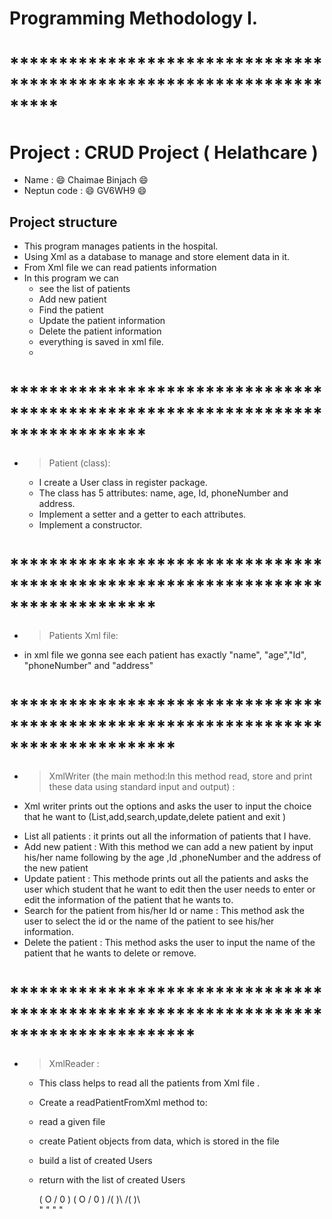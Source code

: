 # Programming Methodology I.
# *********************************************************************

# Project : CRUD Project ( Helathcare )

* Name : 😄 Chaimae Binjach 😄
* Neptun code : 😄 GV6WH9  😄

## Project structure

* This program manages patients in the hospital.
* Using Xml as a database to manage and store element data in it.
* From Xml file we can read patients information
* In this program we can
   - see the list of patients
   - Add new patient
   - Find the patient
   - Update the patient information
   - Delete the patient information
   - everything is saved in xml file.
   - 
# ******************************************************************************

- >Patient (class):

    * I create a User class in register package.
    * The class has 5 attributes: name, age, Id, phoneNumber and  address.
    * Implement a setter and a getter to each attributes.
    * Implement a constructor.


# *******************************************************************************

- > Patients Xml file:

* in xml file we gonna see each patient has exactly "name", "age","Id", "phoneNumber" and "address"

# *********************************************************************************

- > XmlWriter (the main method:In this method read, store and print these data using standard input and output) :

* Xml writer prints out the options and asks the user to input the choice that he want to (List,add,search,update,delete patient and exit )


 - List all patients : it prints out all the information of patients that I have.
 - Add new patient : With this method we can add a new patient by input  his/her name following by the age ,Id ,phoneNumber and the address of the new patient
 - Update patient : This methode prints out all the patients and asks the user which student that he want to edit then the user needs to enter or edit the information of the patient that he wants to.
 - Search for the patient from his/her Id or name : This method ask the user to select the id or the name of the patient to see his/her information.
 - Delete the patient : This method asks the user to input the name of the patient that he wants to delete or remove.

# ***********************************************************************************

- > XmlReader  :

  - This class helps to read all the patients from Xml file .
  - Create a readPatientFromXml method to:
  - read a given file
  - create Patient objects from data, which is stored in the file
  - build a list of created Users
  - return with the list of created Users
    
  
  
  

      ( O \/ 0 )                                                                                     ( O \/ 0 )
      /(      )\                                                                                     /(      )\                                                                         
        "    "                                                                                         "     "



